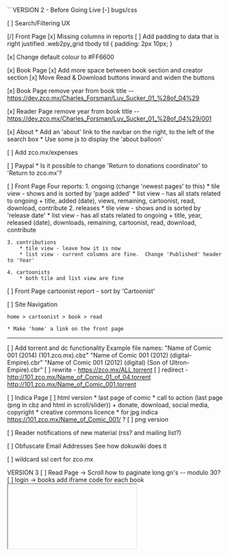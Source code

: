 ``
VERSION 2 - Before Going Live
[-] bugs/css

[ ] Search/Filtering UX

[/] Front Page
    [x] Missing columns in reports
    [ ] Add padding to data that is right justified
        .web2py_grid tbody td { padding: 2px 10px; }

[x] Change default colour to #FF6600

[x] Book Page
    [x] Add more space between book section and creator section
    [x] Move Read & Download buttons inward and widen the buttons

[x] Book Page
    remove year from book title -- https://dev.zco.mx/Charles_Forsman/Luv_Sucker_01_%28of_04%29

[x] Reader Page
    remove year from book title -- https://dev.zco.mx/Charles_Forsman/Luv_Sucker_01_%28of_04%29/001

[x] About
    * Add an 'about' link to the navbar on the right, to the left of the search box
    * Use some js to display the 'about balloon'

[ ] Add zco.mx/expenses

[ ] Paypal
    * Is it possible to change 'Return to donations coordinator' to 'Return to zco.mx'?

[ ] Front Page
    Four reports:
    1. ongoing (change 'newest pages' to this)
        * tile view - shows and is sorted by 'page added'
        * list view - has all stats related to ongoing
            + title, added (date), views, remaining, cartoonist, read, download, contribute
    2. releases
        * tile view - shows and is sorted by 'release date'
        * list view - has all stats related to ongoing
            + title, year, released (date), downloads, remaining, cartoonist, read, download, contribute

    3. contributions
        * tile view - leave how it is now
        * list view - current columns are fine.  Change 'Published' header to 'Year'

    4. cartoonists
        * both tile and list view are fine

[ ] Front Page
    cartoonist report - sort by 'Cartoonist'

[ ] Site Navigation

    home > cartoonist > book > read

    * Make 'home' a link on the front page


----
[ ] Add torrent and dc functionality
    Example file names:
    "Name of Comic 001 (2014) (101.zco.mx).cbz"
    "Name of Comic 001 (2012) (digital-Empire).cbr"
    "Name of Comic 001 (2012) (digital) (Son of Ultron-Empire).cbr"
    [ ] rewrite - https://zco.mx/ALL.torrent
    [ ] redirect - http://101.zco.mx/Name_of_Comic_01_of_04.torrent http://101.zco.mx/Name_of_Comic_001.torrent

[ ] Indica Page
    [ ] html version
        * last page of comic
        * call to action (last page (png in cbz and html in scroll/slider))
            + donate, download, social media, copyright
        * creative commons licence
        * for jpg indica https://101.zco.mx/Name_of_Comic_001/  ?
    [ ] png version

[ ] Reader notifications of new material (rss? and mailing list?)

[ ] Obfuscate Email Addresses
    See how dokuwiki does it

[ ] wildcard ssl cert for zco.mx


VERSION 3
[ ] Read Page -> Scroll
    how to paginate long gn's -- modulo 30?
[ ] login -> books
    add iframe code for each book
    <embed/>
    <iframe/>
    SB 2014-08-29 11:24  This needs more thought
[O] Mature Content icon
[ ] Check for duplicate file/book names
[ ] knowledge base
    Broad examples:
    [ ] Scanning and Photoshop howto's
    [ ] Howto Create a Minicomic
    [ ] What is a risograph?
    [ ] Different styles of book printing
        [ ] maybe a list of printers and approximate pricing

[ ] Url checker
[ ] login -> books page - paginate 'released' and 'ongoing' books
[ ] Copyright material
    DMCA / C&D disclaimer button would work
[ ] Social media links other than on the indica ??
[ ] Tags (kids, by genre ??)
[ ] Creator page -> Links to Cartoonist Articles/interviews?
[ ] Book page -> Links to Book Reviews ?
[ ] Front Page
    reports - by month? by year?
[ ] Read Page
    Keyboard control for slider - L, R (and maybe U for back to artist page)
    Navigate with mouse scroll as well
    http://geekwagon.net/projects/xkcd1190/
    h-scroll - http://danielschafferbrooklyncomics.com/books/uncategorized/all-you-need/

IDEAS
[ ] bug/feature tracker
    * public or developer only?
    * vote up/down
    * github's issue tracker?
    * does this need a separate page?  link in the footer?

[s] Creative Commons Licence
    http://wiki.creativecommons.org/Frequently_Asked_Questions#How_should_I_decide_which_license_to_choose.3F
    https://creativecommons.org/licenses/by-nc/4.0/     ## Attribution-NonCommercial 4.0 International (CC BY-NC 4.0)
    (c) All Rights Reserved
    by-nc-nd
    by-nd
    by-nc
    by
    by-nc-sa
    by-sa

[ ] Is re-releasing released books a problem?
    * use the upload modal with any read-only fields
    * update a version number on the indica?

[ ] Front Page - Add 'download' report
    downloading all.torrent gives +1 to all books
    downloading cartoonist.torrent gives +1 to all that cartoonist's books
[ ] How best to use the front page?

[-] Guided view using Perfect Viewer ?
    The main dev, Lin Rookie (rookiestudio@gmail.com), suggests guided view is
    possible with opencv but he believes the feature is not useful and it is a
    low priority.  He said the source is closed and he does not take bounties
    towards new features.

[ ] bio and book description - wikipedia api?
    https://github.com/goldsmith/Wikipedia          ## wikipedia api

[ ] user comments? - disqus api?
    * creators choose comments to form a digital letters page?
[ ] how best to promote micro-publisher and things like the Muster List
[ ] site for original art?
[ ] youtube/google hangout - drawing of a page live ?
``
# vim:set ft=dm:
